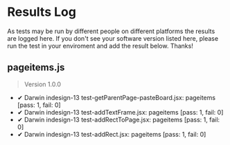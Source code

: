 # Results Log

As tests may be run by different people on different platforms the results are logged here. If you don't see your software version listed here, please run the test in your enviroment and add the result below. Thanks!

## pageitems.js

> Version 1.0.0

- ✔ Darwin indesign-13 test-getParentPage-pasteBoard.jsx: pageitems [pass: 1, fail: 0]
- ✔ Darwin indesign-13 test-addTextFrame.jsx: pageitems [pass: 1, fail: 0]
- ✔ Darwin indesign-13 test-addRectToPage.jsx: pageitems [pass: 1, fail: 0]
- ✔ Darwin indesign-13 test-addRect.jsx: pageitems [pass: 1, fail: 0]
